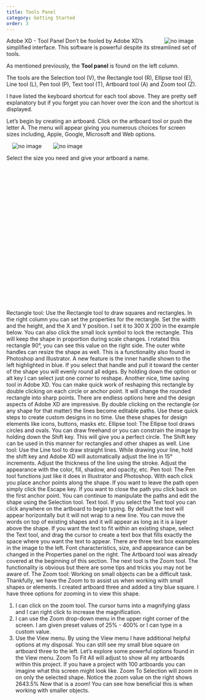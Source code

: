 ```yaml
---
title: Tools Panel
category: Getting Started
order: 3
---
```


<img style="padding: 0px 15px; float: right" src="https://iwilfried.github.io/Adobe-XD-eBook/images/XD-Tools-Panel-01.png" alt="no image" />

Adobe XD - Tool Panel
Don’t be fooled by Adobe XD’s simplified
interface. This software is powerful despite its
streamlined set of tools.  

As mentioned previously, the **Tool panel** is
found on the left column.  

The tools are the Selection tool (V), the
Rectangle tool (R), Ellipse tool (E), Line tool (L),
Pen tool (P), Text tool (T), Artboard tool (A) and
Zoom tool (Z).  

I have listed the keyboard shortcut for each tool
above. They are pretty self explanatory but if you
forget you can hover over the icon and the
shortcut is displayed.  


Let’s begin by creating an artboard. Click on the artboard tool or
push the letter A. The menu will appear giving you numerous
choices for screen sizes including, Apple, Google, Microsoft and
Web options. 

<img style="padding: 0px 15px; float: left" src="https://iwilfried.github.io/Adobe-XD-eBook/images/XD-Tools-Panel-03.png" alt="no image" />  

<img style="padding: 0px 15px; float: left" src="https://iwilfried.github.io/Adobe-XD-eBook/images/XD-Tools-Panel-04.png" alt="no image" />  

&nbsp; 

Select the size you need and
give your artboard a name.  

&nbsp; 

&nbsp; 

&nbsp; 

&nbsp; 

&nbsp; 

&nbsp; 

&nbsp; 

&nbsp; 

&nbsp; 

&nbsp; 

&nbsp; 

&nbsp; 
&nbsp; 
&nbsp; 
&nbsp; 
&nbsp; 
&nbsp; 
&nbsp; 
&nbsp; 


Rectangle tool: Use the Rectangle tool to draw squares and rectangles. In the right
column you can set the properties for the rectangle. Set the width and the height,
and the X and Y position. I set it to 300 X 200 in the example below. You can also
click the small lock symbol to lock the rectangle. This will keep the shape in
proportion during scale changes.
I rotated this rectangle 90°, you can see this value on the right side.
The outer white handles can resize the shape as well. This
is a functionality also found in Photoshop and Illustrator. A
new feature is the inner handle shown to the left highlighted
in blue. If you select that handle and pull it toward the
center of the shape you will evenly round all edges.
By holding down the option or alt key I can select just one
corner to reshape.
Another nice, time saving tool in Adobe XD.
You can make quick work of reshaping this rectangle by
double clicking on each circle or anchor point. It will
change the rounded rectangle into sharp points.
There are endless options here and the design aspects of
Adobe XD are impressive. By double clicking on the
rectangle (or any shape for that matter) the lines become
editable paths. Use these quick steps to create custom
designs in no time.
Use these shapes for design elements like icons, buttons,
masks etc.
Ellipse tool: The Ellipse tool draws circles and ovals. You
can draw freehand or you can constrain the image by
holding down the Shift key. This will give you a perfect
circle. The Shift key can be used in this manner for
rectangles and other shapes as well.
Line tool: Use the Line tool to draw straight lines. While
drawing your line, hold the shift key and Adobe XD will
automatically adjust the line in 15° increments. Adjust the
thickness of the line using the stroke. Adjust the
appearance with the color, fill, shadow, and opacity, etc.
Pen tool: The Pen tool functions just like it does in
Illustrator and Photoshop. With each click you place
anchor points along the shape. If you want to leave the
path open simply click the Escape key. If you want to close
the path you click back on the first anchor point. You can
continue to manipulate the paths and edit the shape using
the Selection tool.
Text tool. If you select the Text tool you can click
anywhere on the artboard to begin typing. By
default the text will appear horizontally but it will not
wrap to a new line.
You can move the words on top of existing shapes
and it will appear as long as it is a layer above the
shape. If you want the text to fit within an existing
shape, select the Text tool, and drag the cursor to
create a text box that fills exactly the space where
you want the text to appear.
There are three text box examples in the image to
the left.
Font characteristics, size, and appearance can be
changed in the Properties panel on the right.
The Artboard tool was already covered at the beginning of this section. The next tool
is the Zoom tool. The functionality is obvious but there are some tips and tricks you
may not be aware of.
The Zoom tool: Working on small objects can be a difficult
task. Thankfully, we have the Zoom to to assist us when
working with small shapes or elements.
I created artboard three and added a tiny blue square. I have
three options for zooming in to view this shape.
1) I can click on the zoom tool. The cursor turns into a
magnifying glass and I can right click to increase the
magnification.
2) I can use the Zoom drop-down menu in the upper right
corner of the screen. I am given preset values of 25% -
400% or I can type in a custom value.
3) Use the View menu. By using the View menu I
have additional helpful options at my disposal.
You can still see my small blue square on artboard
three to the left. Let’s explore some powerful options
found in the View menu.
Zoom To Fit All will adjust to
show all my artboards within this
project.
If you have a project with 100
artboards you can imagine what
this screen might look like.
Zoom To Selection will
zoom in on only the
selected shape.
Notice the zoom value on
the right shows 2643.5%
Now that is a zoom!
You can see how
beneficial this is when
working with smaller
objects.